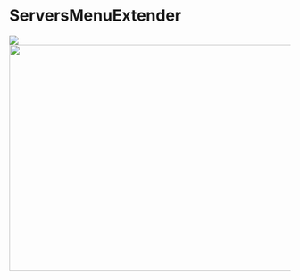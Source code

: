 # ServersMenuExtender

<img src="https://user-images.githubusercontent.com/58411554/199322385-0109690b-f39f-4a74-bd27-ecf635b27120.gif"/>
<img src="https://user-images.githubusercontent.com/58411554/199322409-4a98608c-3144-47f4-89df-348bfb956c08.gif" width="720" height="405"/>
